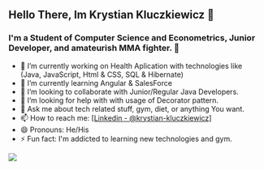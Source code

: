## Hello There, Im Krystian Kluczkiewicz 👋

### I'm a Student of Computer Science and Econometrics, Junior Developer, and amateurish MMA fighter. 👋

- 🔭 I’m currently working on Health Aplication with technologies like (Java, JavaScript, Html & CSS, SQL & Hibernate)
- 🌱 I’m currently learning Angular & SalesForce
- 👯 I’m looking to collaborate with Junior/Regular Java Developers.
- 🤔 I’m looking for help with with usage of Decorator pattern.
- 💬 Ask me about tech related stuff, gym, diet,  or anything You want.
- 📫 How to reach me: [\[Linkedin - @krystian-kluczkiewicz\]](https://www.linkedin.com/in/krystian-kluczkiewicz-3393a11a0/)
- 😄 Pronouns: He/His
- ⚡ Fun fact: I'm addicted to learning new technologies and gym. 

<img src="https://github-readme-stats.vercel.app/api?username=Krystian-key&&show_icons=true&title_color=ffffff&icon_color=bb2acf&text_color=daf7dc&bg_color=151515">
